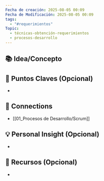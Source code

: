 ```yaml
---
Fecha de creación: 2025-08-05 00:09
Fecha de Modificación: 2025-08-05 00:09
tags:
  - "#requerimientos"
Topic:
  - técnicas-obtención-requerimientos
  - procesos-desarrollo
---
```



## 📚 Idea/Concepto 


## 📌 Puntos Claves (Opcional)
- 

## 🔗 Connections
- [[01_Procesos de Desarrollo/Scrum]]

## 💡 Personal Insight (Opcional)
- 
## 🧾 Recursos (Opcional)
- 